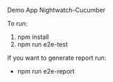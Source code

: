 Demo App Nightwatch-Cucumber

To run:

1. npm install
2. npm run e2e-test

If you want to generate report run:

- npm run e2e-report